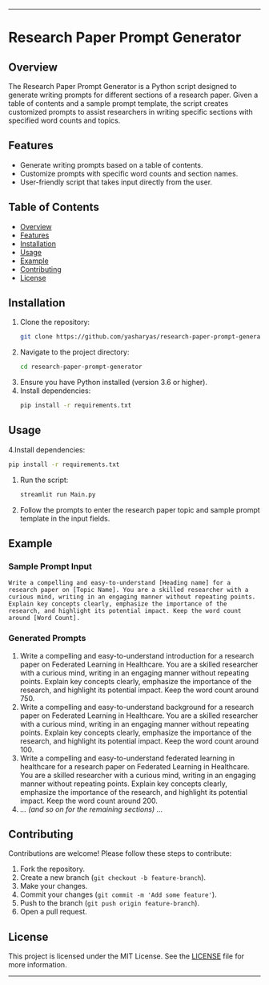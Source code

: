 
---

# Research Paper Prompt Generator

## Overview
The Research Paper Prompt Generator is a Python script designed to generate writing prompts for different sections of a research paper. Given a table of contents and a sample prompt template, the script creates customized prompts to assist researchers in writing specific sections with specified word counts and topics.

## Features
- Generate writing prompts based on a table of contents.
- Customize prompts with specific word counts and section names.
- User-friendly script that takes input directly from the user.

## Table of Contents
- [Overview](#overview)
- [Features](#features)
- [Installation](#installation)
- [Usage](#usage)
- [Example](#example)
- [Contributing](#contributing)
- [License](#license)

## Installation
1. Clone the repository:
   ```sh
   git clone https://github.com/yasharyas/research-paper-prompt-generator.git
   ```
2. Navigate to the project directory:
   ```sh
   cd research-paper-prompt-generator
   ```
3. Ensure you have Python installed (version 3.6 or higher).
4. Install dependencies:
   ```sh
   pip install -r requirements.txt
   ```

## Usage
4.Install dependencies:
   ```sh
   pip install -r requirements.txt
   ```
1. Run the script:
   ```sh
   streamlit run Main.py
   ```
3. Follow the prompts to enter the research paper topic and sample prompt template in the input fields.

## Example


### Sample Prompt Input
```
Write a compelling and easy-to-understand [Heading name] for a research paper on [Topic Name]. You are a skilled researcher with a curious mind, writing in an engaging manner without repeating points. Explain key concepts clearly, emphasize the importance of the research, and highlight its potential impact. Keep the word count around [Word Count].
```

### Generated Prompts
1. Write a compelling and easy-to-understand introduction for a research paper on Federated Learning in Healthcare. You are a skilled researcher with a curious mind, writing in an engaging manner without repeating points. Explain key concepts clearly, emphasize the importance of the research, and highlight its potential impact. Keep the word count around 750.
2. Write a compelling and easy-to-understand background for a research paper on Federated Learning in Healthcare. You are a skilled researcher with a curious mind, writing in an engaging manner without repeating points. Explain key concepts clearly, emphasize the importance of the research, and highlight its potential impact. Keep the word count around 100.
3. Write a compelling and easy-to-understand federated learning in healthcare for a research paper on Federated Learning in Healthcare. You are a skilled researcher with a curious mind, writing in an engaging manner without repeating points. Explain key concepts clearly, emphasize the importance of the research, and highlight its potential impact. Keep the word count around 200.
4. *... (and so on for the remaining sections) ...*

## Contributing
Contributions are welcome! Please follow these steps to contribute:
1. Fork the repository.
2. Create a new branch (`git checkout -b feature-branch`).
3. Make your changes.
4. Commit your changes (`git commit -m 'Add some feature'`).
5. Push to the branch (`git push origin feature-branch`).
6. Open a pull request.

## License
This project is licensed under the MIT License. See the [LICENSE](LICENSE) file for more information.

---

